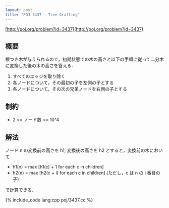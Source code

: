 ```yaml
---
layout: post
title: "POJ 3437 - Tree Grafting"
---
```

[http://poj.org/problem?id=3437](http://poj.org/problem?id=3437)

## 概要
根つき木が与えられるので，初期状態での木の高さと以下の手順に従って二分木に変換した後の木の高さを答える．

1. すべてのエッジを取り除く
2. 各ノードについて，その最初の子を左側の子とする
3. 各ノードについて，その次の兄弟ノードを右側の子とする

## 制約
- 2 <= ノード数 <= 10^4

## 解法
ノード n の変換前の高さを h1, 変換後の高さを h2 とすると，変換前の木において

- h1(n) = max [h1(c) + 1 for each c in children]
- h2(n) = max [h2(c + i) for each c in children] (ただし，c は n の i 番目の子)

で計算できる．

{% include_code lang:cpp poj/3437.cc %}
